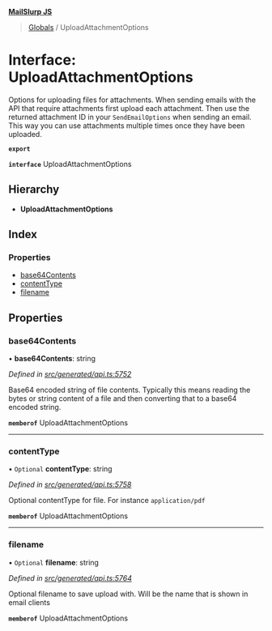 **[MailSlurp JS](../README.md)**

> [Globals](../README.md) / UploadAttachmentOptions

# Interface: UploadAttachmentOptions

Options for uploading files for attachments. When sending emails with the API that require attachments first upload each attachment. Then use the returned attachment ID in your `SendEmailOptions` when sending an email. This way you can use attachments multiple times once they have been uploaded.

**`export`** 

**`interface`** UploadAttachmentOptions

## Hierarchy

* **UploadAttachmentOptions**

## Index

### Properties

* [base64Contents](uploadattachmentoptions.md#base64contents)
* [contentType](uploadattachmentoptions.md#contenttype)
* [filename](uploadattachmentoptions.md#filename)

## Properties

### base64Contents

•  **base64Contents**: string

*Defined in [src/generated/api.ts:5752](https://github.com/mailslurp/mailslurp-client/blob/2c659a7/src/generated/api.ts#L5752)*

Base64 encoded string of file contents. Typically this means reading the bytes or string content of a file and then converting that to a base64 encoded string.

**`memberof`** UploadAttachmentOptions

___

### contentType

• `Optional` **contentType**: string

*Defined in [src/generated/api.ts:5758](https://github.com/mailslurp/mailslurp-client/blob/2c659a7/src/generated/api.ts#L5758)*

Optional contentType for file. For instance `application/pdf`

**`memberof`** UploadAttachmentOptions

___

### filename

• `Optional` **filename**: string

*Defined in [src/generated/api.ts:5764](https://github.com/mailslurp/mailslurp-client/blob/2c659a7/src/generated/api.ts#L5764)*

Optional filename to save upload with. Will be the name that is shown in email clients

**`memberof`** UploadAttachmentOptions

